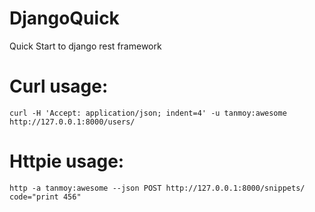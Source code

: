 # DjangoQuick
Quick Start to django rest framework

# Curl usage:
```
curl -H 'Accept: application/json; indent=4' -u tanmoy:awesome http://127.0.0.1:8000/users/
```
# Httpie usage:
```
http -a tanmoy:awesome --json POST http://127.0.0.1:8000/snippets/ code="print 456"
```


